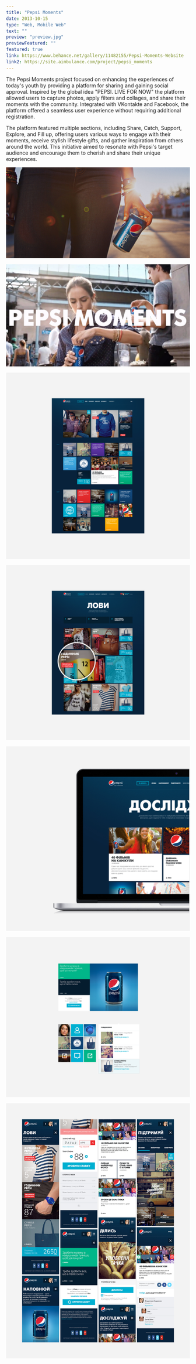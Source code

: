 ```yaml
---
title: "Pepsi Moments"
date: 2013-10-15
type: "Web, Mobile Web"
text: ""
preview: "preview.jpg"
previewFeatured: ""
featured: true
link: https://www.behance.net/gallery/11482155/Pepsi-Moments-Website
link2: https://site.aimbulance.com/project/pepsi_moments
---
```

<div class="description">

The Pepsi Moments project focused on enhancing the experiences of today's youth by providing a platform for sharing and gaining social approval. Inspired by the global idea "PEPSI. LIVE FOR NOW" the platform allowed users to capture photos, apply filters and collages, and share their moments with the community. Integrated with VKontakte and Facebook, the platform offered a seamless user experience without requiring additional registration.

The platform featured multiple sections, including Share, Catch, Support, Explore, and Fill up, offering users various ways to engage with their moments, receive stylish lifestyle gifts, and gather inspiration from others around the world. This initiative aimed to resonate with Pepsi's target audience and encourage them to cherish and share their unique experiences.

</div>

![](1.jpg)

![](2.jpg)

![](3.jpg)

![](4.jpg)

![](5.jpg)

![](6.jpg)

![](7.jpg)